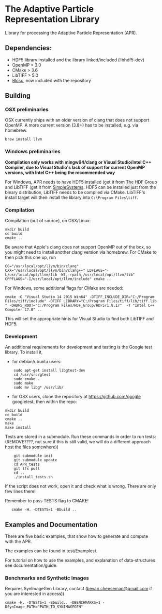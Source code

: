 # The Adaptive Particle Representation Library

Library for processing the Adaptive Particle Representation (APR).

## Dependencies:

* HDF5 library installed and the library linked/included (libhdf5-dev)
* OpenMP > 3.0
* CMake > 3.6
* LibTIFF > 5.0
* [Blosc](https://github.com/Blosc/c-blosc), now included with the repository

## Building

### OSX preliminaries

OSX currently ships with an older version of clang that does not support OpenMP. A more current version (3.8+) has to be installed, e.g. via homebrew:

```
brew install llvm
```

### Windows preliminaries

__Compilation only works with mingw64/clang or Visual Studio/Intel C++ Compiler, due to Visual Studio's lack of support for current OpenMP versions, with Intel C++ being the recommended way__

For Windows, APR needs to have HDF5 installed (get it from [The HDF Group](http://hdfgroup.org) and LibTIFF (get it from [SimpleSystems](http://www.simplesystems.org/libtiff/). HDF5 can be installed just from the binary distribution, LibTIFF needs to be compiled via CMake. LibTIFF's install target will then install the library into `C:\Program Files\tiff`.

### Compilation

Compilation (out of source), on OSX/Linux:

```
mkdir build
cd build
cmake ..
```

Be aware that Apple's clang does not support OpenMP out of the box, so you might need to install another clang version via homebrew. For CMake to then pick this one up, run

```
CC="/usr/local/opt/llvm/bin/clang" CXX="/usr/local/opt/llvm/bin/clang++" LDFLAGS="-L/usr/local/opt/llvm/lib -Wl,-rpath,/usr/local/opt/llvm/lib" CPPFLAGS="-I/usr/local/opt/llvm/include" cmake ..
```

For Windows, some additional flags for CMake are needed:

```
cmake -G "Visual Studio 14 2015 Win64" -DTIFF_INCLUDE_DIR="C:/Program Files/tiff/include" -DTIFF_LIBRARY="C:/Program Files/tiff/lib/tiff.lib " -DHDF5_ROOT="C:/Program Files/HDF_Group/HDF5/1.8.17"  -T "Intel C++ Compiler 17.0" ..
```

This will set the appropriate hints for Visual Studio to find both LibTIFF and HDF5.

### Development
An additional requirements for development and testing is the Google test library. To install it, 

* for debian/ubuntu users:

```
    sudo apt-get install libgtest-dev
    cd /usr/src/gtest
    sudo cmake .
    sudo make
    sudo mv libg* /usr/lib/
```

* for OSX users, clone the repository at https://github.com/google googletest, then within the repo:
  
```
mkdir build
cd build
cmake ..
make
make install
```

Tests are stored in a submodule. Run these commands in order to run tests: (REMOVE????, not sure if this is still valid, we will do a different approach host the files somewhere))

```
    git submodule init
    git submodule update
    cd APR_tests
    git lfs pull
    cd ..
    ./install_tests.sh
```

If the script does not work, open it and check what is wrong. There are only few lines there!

Remember to pass TESTS flag to CMAKE!

```
   cmake -H. -DTESTS=1 -Bbuild ..
```
## Examples and Documentation
There are five basic examples, that show how to generate and compute with the APR. 

The examples can be found in test/Examples/.

For tutorial on how to use the examples, and explanation of data-structures see documentation/guide.

### Benchmarks and Synthetic Images

Requires SynImageGen Library, contact (bevan.cheeseman@gmail.com if you are interested in access))
```
cmake -H. -DTESTS=1 -Bbuild.. -DBENCHMARKS=1 -DSynImage_PATH="PATH_TO_SYNIMAGEGEN"
```